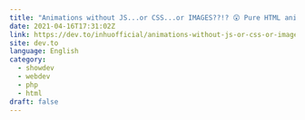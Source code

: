 ```yaml
---
title: "Animations without JS...or CSS...or IMAGES??!? 😲 Pure HTML animation!"
date: 2021-04-16T17:31:02Z
link: https://dev.to/inhuofficial/animations-without-js-or-css-or-images-pure-html-animation-45di?utm_medium=RSS&utm_source=news.12bit.vn
site: dev.to
language: English
category:
  - showdev
  - webdev
  - php
  - html
draft: false
---
```

